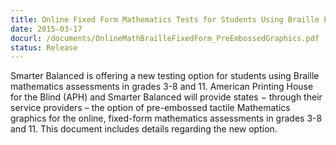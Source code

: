 ```yaml
---
title: Online Fixed Form Mathematics Tests for Students Using Braille Pre-Embossed Graphics Available
date: 2015-03-17
docurl: /documents/OnlineMathBrailleFixedForm_PreEmbossedGraphics.pdf
status: Release
---
```

Smarter Balanced is offering a new testing option for students using Braille mathematics assessments in grades 3-8 and 11. American Printing House for the Blind (APH) and Smarter Balanced will provide states − through their service providers – the option of pre-embossed tactile Mathematics graphics for the online, fixed-form mathematics assessments in grades 3-8 and 11. This document includes details regarding the new option.